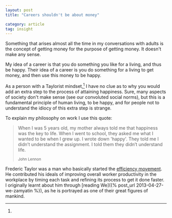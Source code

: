 ```yaml
---
layout: post
title: "Careers shouldn't be about money"

category: article
tag: insight
---
```

Something that arises almost all the time in my conversations with adults is the concept of getting money for the purpose of getting money. It doesn't make any sense.

My idea of a career is that you do something you like for a living, and thus be happy. Their idea of a career is you do something for a living to get money, and then use this money to be happy.

As a person with a Taylorist mindset,[^taylor] I have no clue as to why you would add an extra step to the process of attaining happiness. Sure, many aspects of society don't make sense (see our convoluted social norms), but this is a fundamental principle of human living, to be happy, and for people not to understand the idiocy of this extra step is strange.

To explain my philosophy on work I use this quote:
<blockquote><p>
When I was 5 years old, my mother always told me that happiness was the key to life. When I went to school, they asked me what I wanted to be when I grew up. I wrote down 'happy'. They told me I didn’t understand the assignment. I told them they didn’t understand life.
</p><small>John Lennon</small>
</blockquote>

[^taylor]:
Frederic Taylor was a man who basically started the [efficiency movement](https://en.wikipedia.org/wiki/Scientific_management). He contributed his ideals of improving overall worker productivity in the workplace by timing each task and refining its process to get it done faster. I originally learnt about him through [reading We]({% post_url 2013-04-27-we-zamyatin %}), as he is portrayed as one of their great figures of mankind.
